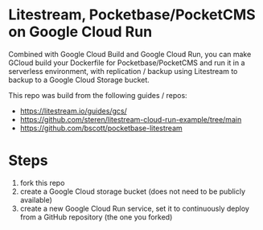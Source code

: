 # Litestream, Pocketbase/PocketCMS on Google Cloud Run

Combined with Google Cloud Build and Google Cloud Run, you can make GCloud build your Dockerfile for Pocketbase/PocketCMS and run it in a serverless environment, with replication / backup using Litestream to backup to a Google Cloud Storage bucket.

This repo was build from the following guides / repos:

- https://litestream.io/guides/gcs/
- https://github.com/steren/litestream-cloud-run-example/tree/main
- https://github.com/bscott/pocketbase-litestream

# Steps

1. fork this repo
2. create a Google Cloud storage bucket (does not need to be publicly available)
3. create a new Google Cloud Run service, set it to continuously deploy from a GitHub repository (the one you forked)
